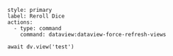 ```meta-bind-button
style: primary
label: Reroll Dice
actions:
  - type: command
    command: dataview:dataview-force-refresh-views
```
```dataviewjs
await dv.view('test')
```
